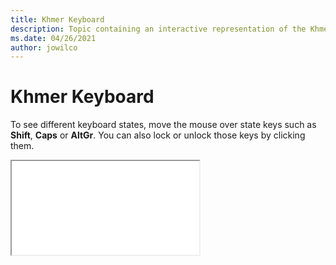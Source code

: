 ```yaml
--- 
title: Khmer Keyboard 
description: Topic containing an interactive representation of the Khmer Keyboard 
ms.date: 04/26/2021 
author: jowilco 
--- 
```

 
# Khmer Keyboard 
 
To see different keyboard states, move the mouse over state keys such as **Shift**, **Caps** or **AltGr**. You can also lock or unlock those keys by clicking them. 
 
<iframe src="kbdkhmr.html"></iframe> 
